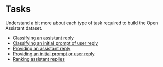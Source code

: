 # Tasks

Understand a bit more about each type of task required to build the Open
Assistant dataset.

- [Classifying an assistant reply](label_assistant_reply.md)
- [Classifying an initial prompt of user reply](label_prompter_reply.md)
- [Providing an assistant reply](reply_as_assistant.md)
- [Providing an initial prompt or user reply](reply_as_user.md)
- [Ranking assistant replies](rank_assistant_replies.md)
